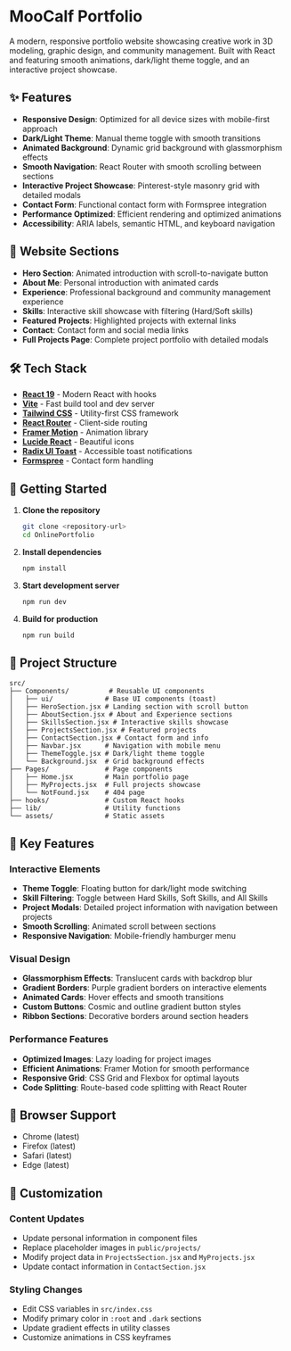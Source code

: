 # MooCalf Portfolio

A modern, responsive portfolio website showcasing creative work in 3D modeling, graphic design, and community management. Built with React and featuring smooth animations, dark/light theme toggle, and an interactive project showcase.

## ✨ Features

- **Responsive Design**: Optimized for all device sizes with mobile-first approach
- **Dark/Light Theme**: Manual theme toggle with smooth transitions
- **Animated Background**: Dynamic grid background with glassmorphism effects
- **Smooth Navigation**: React Router with smooth scrolling between sections
- **Interactive Project Showcase**: Pinterest-style masonry grid with detailed modals
- **Contact Form**: Functional contact form with Formspree integration
- **Performance Optimized**: Efficient rendering and optimized animations
- **Accessibility**: ARIA labels, semantic HTML, and keyboard navigation

## 🎨 Website Sections

- **Hero Section**: Animated introduction with scroll-to-navigate button
- **About Me**: Personal introduction with animated cards
- **Experience**: Professional background and community management experience
- **Skills**: Interactive skill showcase with filtering (Hard/Soft skills)
- **Featured Projects**: Highlighted projects with external links
- **Contact**: Contact form and social media links
- **Full Projects Page**: Complete project portfolio with detailed modals

## 🛠️ Tech Stack

- **[React 19](https://react.dev/)** - Modern React with hooks
- **[Vite](https://vitejs.dev/)** - Fast build tool and dev server
- **[Tailwind CSS](https://tailwindcss.com/)** - Utility-first CSS framework
- **[React Router](https://reactrouter.com/)** - Client-side routing
- **[Framer Motion](https://www.framer.com/motion/)** - Animation library
- **[Lucide React](https://lucide.dev/)** - Beautiful icons
- **[Radix UI Toast](https://www.radix-ui.com/primitives/docs/components/toast)** - Accessible toast notifications
- **[Formspree](https://formspree.io/)** - Contact form handling

## 🚀 Getting Started

1. **Clone the repository**
   ```bash
   git clone <repository-url>
   cd OnlinePortfolio
   ```

2. **Install dependencies**
   ```bash
   npm install
   ```

3. **Start development server**
   ```bash
   npm run dev
   ```

4. **Build for production**
   ```bash
   npm run build
   ```

## 📁 Project Structure

```
src/
├── Components/          # Reusable UI components
│   ├── ui/             # Base UI components (toast)
│   ├── HeroSection.jsx # Landing section with scroll button
│   ├── AboutSection.jsx # About and Experience sections
│   ├── SkillsSection.jsx # Interactive skills showcase
│   ├── ProjectsSection.jsx # Featured projects
│   ├── ContactSection.jsx # Contact form and info
│   ├── Navbar.jsx      # Navigation with mobile menu
│   ├── ThemeToggle.jsx # Dark/light theme toggle
│   └── Background.jsx  # Grid background effects
├── Pages/              # Page components
│   ├── Home.jsx        # Main portfolio page
│   ├── MyProjects.jsx  # Full projects showcase
│   └── NotFound.jsx    # 404 page
├── hooks/              # Custom React hooks
├── lib/                # Utility functions
└── assets/             # Static assets
```

## 🎯 Key Features

### Interactive Elements
- **Theme Toggle**: Floating button for dark/light mode switching
- **Skill Filtering**: Toggle between Hard Skills, Soft Skills, and All Skills
- **Project Modals**: Detailed project information with navigation between projects
- **Smooth Scrolling**: Animated scroll between sections
- **Responsive Navigation**: Mobile-friendly hamburger menu

### Visual Design
- **Glassmorphism Effects**: Translucent cards with backdrop blur
- **Gradient Borders**: Purple gradient borders on interactive elements
- **Animated Cards**: Hover effects and smooth transitions
- **Custom Buttons**: Cosmic and outline gradient button styles
- **Ribbon Sections**: Decorative borders around section headers

### Performance Features
- **Optimized Images**: Lazy loading for project images
- **Efficient Animations**: Framer Motion for smooth performance
- **Responsive Grid**: CSS Grid and Flexbox for optimal layouts
- **Code Splitting**: Route-based code splitting with React Router

## 📱 Browser Support

- Chrome (latest)
- Firefox (latest)
- Safari (latest)
- Edge (latest)

## 🔧 Customization

### Content Updates
- Update personal information in component files
- Replace placeholder images in `public/projects/`
- Modify project data in `ProjectsSection.jsx` and `MyProjects.jsx`
- Update contact information in `ContactSection.jsx`

### Styling Changes
- Edit CSS variables in `src/index.css`
- Modify primary color in `:root` and `.dark` sections
- Update gradient effects in utility classes
- Customize animations in CSS keyframes

